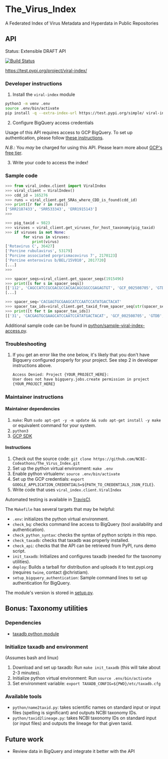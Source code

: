 # The_Virus_Index
A Federated Index of Virus Metadata and Hyperdata in Public Repositories

## API
Status: Extensible DRAFT API

[![Build Status](https://travis-ci.com/NCBI-Codeathons/The_Virus_Index.svg?branch=master)](https://travis-ci.com/NCBI-Codeathons/The_Virus_Index)

https://test.pypi.org/project/viral-index/

### Developer instructions 

1. Install the `viral-index` module
```bash
python3 -m venv .env
source .env/bin/activate
pip install -q --extra-index-url https://test.pypi.org/simple/ viral-index 
```

2. Configure BigQuery access credentials

Usage of this API requires access to GCP BigQuery. To set up authentication, please follow [these instructions](https://cloud.google.com/bigquery/docs/reference/libraries#setting_up_authentication).

*N.B.*: You _may_ be charged for using this API. Please learn more about [GCP's free tier](https://cloud.google.com/free/).

3. Write your code to access the index!

### Sample code

```python
>>> from viral_index.client import ViralIndex
>>> viral_client = ViralIndex()
>>> cdd_id = 165276
>>> runs = viral_client.get_SRAs_where_CDD_is_found(cdd_id)
>>> print([r for r in runs])
['SRR2187433', 'SRR533343', 'ERR1915143']
>>> 

>>> pig_taxid = 9823
>>> viruses = viral_client.get_viruses_for_host_taxonomy(pig_taxid)
>>> if viruses is not None:
        for virus in viruses:
            print(virus)
['Rotavirus C', 36427]
['Porcine rubulavirus', 53179]
['Porcine associated porprismacovirus 7', 2170123]
['Porcine enterovirus b/BEL/15V010', 2017720]
[...]
>>>

>>> spacer_seqs=viral_client.get_spacer_seqs(1915496)
>>> print([s for s in spacer_seqs])
[['112', 'CAGCCATCCGCGACGCCACGACAGCGGCCGAGAGTGT', 'GCF_002508705', 'GTDB'], ['1', 'AATCAGCCCGTCGGGGTAGCCAGGGACGCCCTCCA', 'GCF_002508705', 'GTDB'],
[...]

>>> spacer_seq='CACGAGTGCGAAGCATCCAATCCATATGACTACAT'
>>> spacer_tax_ids=viral_client.get_taxid_from_spacer_seq(str(spacer_seq))
>>> print([t for t in spacer_tax_ids])
[['31', 'CACGAGTGCGAAGCATCCAATCCATATGACTACAT', 'GCF_002508705', 'GTDB', 1915496], ['31', 'CACGAGTGCGAAGCATCCAATCCATATGACTACAT', 'GCF_002508705', 'GTDB', 1915507], ['31', 'CACGAGTGCGAAGCATCCAATCCATATGACTACAT', 'GCF_002508705', 'GTDB', 1915502], ['31', 'CACGAGTGCGAAGCATCCAATCCATATGACTACAT', 'GCF_002508705', 'GTDB', 1915504], ['31', 'CACGAGTGCGAAGCATCCAATCCATATGACTACAT', 'GCF_002508705', 'GTDB', 1915506], ['31', 'CACGAGTGCGAAGCATCCAATCCATATGACTACAT', 'GCF_002508705', 'GTDB', 1915510], ['31', 'CACGAGTGCGAAGCATCCAATCCATATGACTACAT', 'GCF_002508705', 'GTDB', 1915499], ['31', 'CACGAGTGCGAAGCATCCAATCCATATGACTACAT', 'GCF_002508705', 'GTDB', 1915512], ['31', 'CACGAGTGCGAAGCATCCAATCCATATGACTACAT', 'GCF_002508705', 'GTDB', 1915500], ['31', 'CACGAGTGCGAAGCATCCAATCCATATGACTACAT', 'GCF_002508705', 'GTDB', 1915495], ['31', 'CACGAGTGCGAAGCATCCAATCCATATGACTACAT', 'GCF_002508705', 'GTDB', 1915498], ['31', 'CACGAGTGCGAAGCATCCAATCCATATGACTACAT', 'GCF_002508705', 'GTDB', 1915505], ['31', 'CACGAGTGCGAAGCATCCAATCCATATGACTACAT', 'GCF_002508705', 'GTDB', 1915508], ['31', 'CACGAGTGCGAAGCATCCAATCCATATGACTACAT', 'GCF_002508705', 'GTDB', 1915503]]
```

Additional sample code can be found in [python/sample-viral-index-access.py](python/sample-viral-index-access.py).

### Troubleshooting

1. If you get an error like the one below, it's likely that you don't have
   Bigquery configured properly for your project. See step 2 in developer
   instructions above.

   ```bash
   Access Denied: Project {YOUR_PROJECT_HERE}:
   User does not have bigquery.jobs.create permission in project
   {YOUR_PROJECT_HERE}
   ```

### Maintainer instructions 

#### Maintainer dependencies
1. `make`: Run `sudo apt-get -y -m update && sudo apt-get install -y make` or
   equivalent command for your system.
1. `python3`
1. [GCP SDK](https://cloud.google.com/sdk/)

#### Instructions
1. Check out the source code: `git clone https://github.com/NCBI-Codeathons/The_Virus_Index.git`
1. Set up the python virtual environment: `make .env`
1. Enable python virtualenv: `source .env/bin/activate`
1. Set up the GCP credentials: `export GOOGLE_APPLICATION_CREDENTIALS=${PATH_TO_CREDENTIALS_JSON_FILE}`.
1. Write code that uses `viral_index.client.ViralIndex`

Automated testing is available in [TravisCI](https://travis-ci.com/NCBI-Codeathons/The_Virus_Index).

The `Makefile` has several targets that may be helpful:

* `.env`: initializes the python virtual environment.
* `check_bq`: checks command line access to BigQuery (tool availability and authentication).
* `check_python_syntax`: checks the syntax of python scripts in this repo.
* `check_taxadb`: checks that taxadb was properly installed.
* `check_api`: checks that the API can be retrieved from PyPI, runs demo script.
* `init_taxadb`: Initializes and configures taxadb (needed for the taxonomy utilities).
* `deploy`: Builds a tarball for distribution and uploads it to test.pypi.org (requires `twine`, contact @christiam).
* `setup_bigquery_authentication`: Sample command lines to set up authentication for BigQuery.

The module's version is stored in [setup.py](./setup.py).

## Bonus: Taxonomy utilities

### Dependencies
* [taxadb python module](https://github.com/HadrienG/taxadb)

### Initialize taxadb and environment
(Assumes bash and linux)

1. Download and set up taxadb: Run `make init_taxadb` (this will take about
   2-3 minutes).
2. Initialize python virtual environment: Run `source .env/bin/activate`
3. Set environment variable: `export TAXADB_CONFIG=${PWD}/etc/taxadb.cfg`

### Available tools
* `python/name2taxid.py`: takes scientific names on standard input or input files (spelling is significant) and
  outputs NCBI taxonomy IDs.
* `python/taxid2lineage.py`: takes NCBI taxonomy IDs on standard input (or
  input files) and outputs the lineage for that given taxid. 
  
## Future work
* Review data in BigQuery and integrate it better with the API
